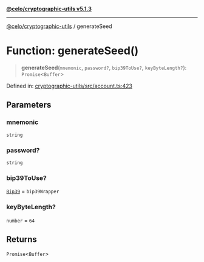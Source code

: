 [**@celo/cryptographic-utils v5.1.3**](../README.md)

***

[@celo/cryptographic-utils](../globals.md) / generateSeed

# Function: generateSeed()

> **generateSeed**(`mnemonic`, `password?`, `bip39ToUse?`, `keyByteLength?`): `Promise`\<`Buffer`\>

Defined in: [cryptographic-utils/src/account.ts:423](https://github.com/celo-org/developer-tooling/blob/master/packages/sdk/cryptographic-utils/src/account.ts#L423)

## Parameters

### mnemonic

`string`

### password?

`string`

### bip39ToUse?

[`Bip39`](../interfaces/Bip39.md) = `bip39Wrapper`

### keyByteLength?

`number` = `64`

## Returns

`Promise`\<`Buffer`\>
